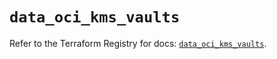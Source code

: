 # `data_oci_kms_vaults`

Refer to the Terraform Registry for docs: [`data_oci_kms_vaults`](https://registry.terraform.io/providers/hashicorp/oci/7.19.0/docs/data-sources/kms_vaults).
